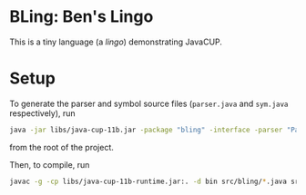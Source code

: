 # BLing: Ben's Lingo

This is a tiny language (a *lingo*) demonstrating JavaCUP.

# Setup

To generate the parser and symbol source files (`parser.java` and `sym.java`
respectively), run

```bash
java -jar libs/java-cup-11b.jar -package "bling" -interface -parser "Parser" -destdir src/bling -expect 1 "bling.cup"<Paste>
```
from the root of the project.

Then, to compile, run

```bash
javac -g -cp libs/java-cup-11b-runtime.jar:. -d bin src/bling/*.java src/bling/exception/*.java
```
